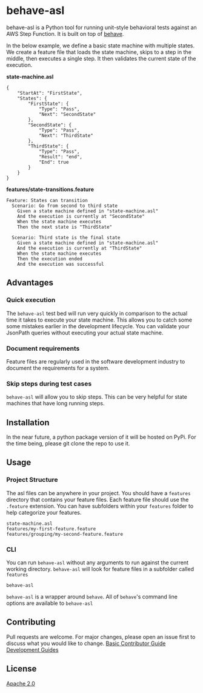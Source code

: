 # behave-asl

behave-asl is a Python tool for running unit-style behavioral tests against an AWS Step Function.  It is built on top of [behave](https://github.com/behave/behave).

In the below example, we define a basic state machine with multiple states.  We create a feature file that loads the state machine, skips to a step in the middle, then executes a single step.  It then validates the current state of the execution.

**state-machine.asl**
```
{
    "StartAt": "FirstState",
    "States": {
        "FirstState": {
            "Type": "Pass",
            "Next": "SecondState"
        },
        "SecondState": {
            "Type": "Pass",
            "Next": "ThirdState"
        },
        "ThirdState": {
            "Type": "Pass",
            "Result": "end",
            "End": true
        }
    }
}
```

**features/state-transitions.feature**
```
Feature: States can transition
  Scenario: Go from second to third state
    Given a state machine defined in "state-machine.asl"
    And the execution is currently at "SecondState"
    When the state machine executes
    Then the next state is "ThirdState"

  Scenario: Third state is the final state
    Given a state machine defined in "state-machine.asl"
    And the execution is currently at "ThirdState"
    When the state machine executes
    Then the execution ended
    And the execution was successful

```

## Advantages
### Quick execution
The `behave-asl` test bed will run very quickly in comparison to the actual time it takes to execute your state machine.  This allows you to catch some some mistakes earlier in the development lifecycle.  You can validate your JsonPath queries without executing your actual state machine.
### Document requirements
Feature files are regularly used in the software development industry to document the requirements for a system.
### Skip steps during test cases
`behave-asl` will allow you to skip steps.  This can be very helpful for state machines that have long running steps.

## Installation

In the near future, a python package version of it will be hosted on PyPi. For the time being, please git clone the repo to use it.

## Usage
### Project Structure
The asl files can be anywhere in your project.  You should have a `features` directory that contains your feature files.  Each feature file should use the `.feature` extension.  You can have subfolders within your `features` folder to help categorize your features.
```
state-machine.asl
features/my-first-feature.feature
features/grouping/my-second-feature.feature
```
### CLI

You can run `behave-asl` without any arguments to run against the current working directory.  `behave-asl` will look for feature files in a subfolder called `features`
```
behave-asl
```

`behave-asl` is a wrapper around `behave`.  All of `behave`'s command line options are available to `behave-asl`
## Contributing
Pull requests are welcome. For major changes, please open an issue first to discuss what you would like to change.
[Basic Contributor Guide](CONTRIBUTING.md)
[Development Guides](docs/devguide.md)

## License
[Apache 2.0](https://www.apache.org/licenses/LICENSE-2.0/)
